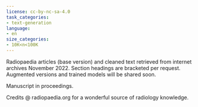 ```yaml
---
license: cc-by-nc-sa-4.0
task_categories:
- text-generation
language:
- en
size_categories:
- 10K<n<100K
---
```


Radiopaedia articles (base version) and cleaned text retrieved from internet archives November 2022. Section headings are bracketed per request. Augmented versions and trained models will be shared soon.

Manuscript in proceedings.

Credits @ radiopaedia.org for a wonderful source of radiology knowledge.